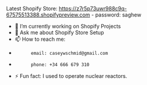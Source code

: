 Latest Shopify Store: https://z7r5p73uwr988c9q-67575513388.shopifypreview.com
                      - password: saghew

- 🔭 I’m currently working on Shopify Projects
- 💬 Ask me about Shopify Store Setup
- 📫 How to reach me: 
-           email: caseywschmid@gmail.com
-           phone: +34 666 679 310
- ⚡ Fun fact: I used to operate nuclear reactors.
